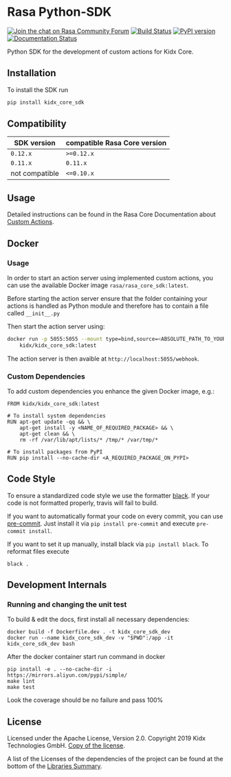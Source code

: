 # Rasa Python-SDK
[![Join the chat on Rasa Community Forum](https://img.shields.io/badge/forum-join%20discussions-brightgreen.svg)](https://forum.rasa.com/?utm_source=badge&utm_medium=badge&utm_campaign=pr-badge&utm_content=badge)
[![Build Status](https://travis-ci.com/RasaHQ/rasa_core_sdk.svg?branch=master)](https://travis-ci.com/RasaHQ/rasa_core_sdk)
[![PyPI version](https://img.shields.io/pypi/v/rasa_core_sdk.svg)](https://pypi.python.org/pypi/rasa-core-sdk)
[![Documentation Status](https://img.shields.io/badge/docs-stable-brightgreen.svg)](https://rasa.com/docs/core)

Python SDK for the development of custom actions for Kidx Core.

## Installation

To install the SDK run

```bash
pip install kidx_core_sdk
```

## Compatibility

| SDK version   | compatible Rasa Core version           |
|---------------|----------------------------------------|
| `0.12.x`      | `>=0.12.x`                             |
| `0.11.x`      | `0.11.x`                               |
| not compatible | `<=0.10.x`                             |

## Usage

Detailed instructions can be found in the Rasa Core Documentation about
[Custom Actions](https://rasa.com/docs/core/customactions).

## Docker

### Usage

In order to start an action server using implemented custom actions,
you can use the available Docker image `rasa/rasa_core_sdk:latest`.

Before starting the action server ensure that the folder containing
your actions is handled as Python module and therefore has to contain
a file called `__init__.py`

Then start the action server using:

```bash
docker run -p 5055:5055 --mount type=bind,source=<ABSOLUTE_PATH_TO_YOUR_ACTIONS>,target=/app/actions \
	kidx/kidx_core_sdk:latest
```

The action server is then avaible at `http://localhost:5055/webhook`.

### Custom Dependencies

To add custom dependencies you enhance the given Docker image, e.g.:

```
FROM kidx/kidx_core_sdk:latest

# To install system dependencies
RUN apt-get update -qq && \
    apt-get install -y <NAME_OF_REQUIRED_PACKAGE> && \
    apt-get clean && \
    rm -rf /var/lib/apt/lists/* /tmp/* /var/tmp/*

# To install packages from PyPI
RUN pip install --no-cache-dir <A_REQUIRED_PACKAGE_ON_PYPI>
```

## Code Style

To ensure a standardized code style we use the formatter [black](https://github.com/ambv/black).
If your code is not formatted properly, travis will fail to build.

If you want to automatically format your code on every commit, you can use [pre-commit](https://pre-commit.com/).
Just install it via `pip install pre-commit` and execute `pre-commit install`.

If you want to set it up manually, install black via `pip install black`.
To reformat files execute
```
black .
```

## Development Internals
### Running and changing the unit test
To build & edit the docs, first install all necessary dependencies:

```
docker build -f Dockerfile.dev . -t kidx_core_sdk_dev
docker run --name kidx_core_sdk_dev -v "$PWD":/app -it kidx_core_sdk_dev bash
```

After the docker container start run command in docker
```
pip install -e . --no-cache-dir -i https://mirrors.aliyun.com/pypi/simple/
make lint
make test
```

Look the coverage should be no failure and pass 100%


## License
Licensed under the Apache License, Version 2.0. Copyright 2019 Kidx
Technologies GmbH. [Copy of the license](LICENSE.txt).

A list of the Licenses of the dependencies of the project can be found at
the bottom of the
[Libraries Summary](https://libraries.io/github/RasaHQ/rasa_core_sdk).
